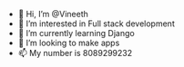 - 👋 Hi, I’m @Vineeth
- 👀 I’m interested in Full stack development
- 🌱 I’m currently learning Django
- 💞️ I’m looking to make apps
- 📫 My number is 8089299232

<!---
Vlnni/Vlnni is a ✨ special ✨ repository because its `README.md` (this file) appears on your GitHub profile.
You can click the Preview link to take a look at your changes.
--->
